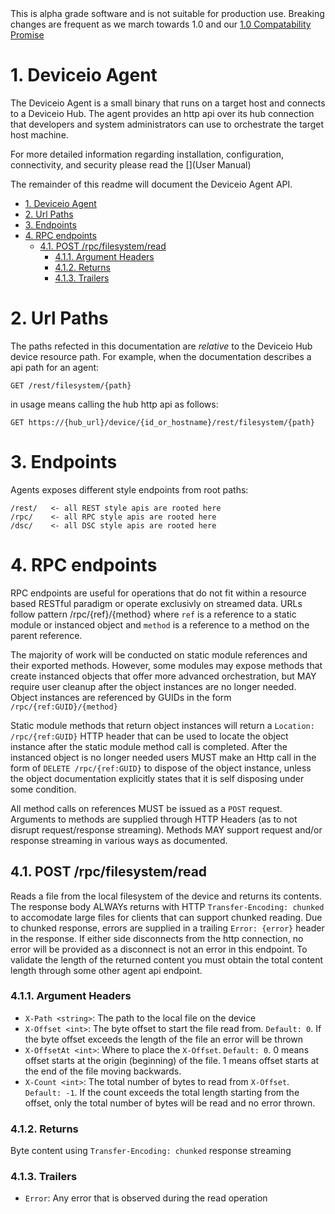 <aside class="notice">
This is alpha grade software and is not suitable for production use. Breaking changes are frequent as we march towards 1.0 and our <a href="">1.0 Compatability Promise</a>
</aside>

# 1. Deviceio Agent

The Deviceio Agent is a small binary that runs on a target host and connects to a Deviceio Hub. The agent provides an http api over its hub connection that developers and system administrators can use to orchestrate the target host machine.

For more detailed information regarding installation, configuration, connectivity, and security please read the [](User Manual)

The remainder of this readme will document the Deviceio Agent API.

<!-- TOC -->

- [1. Deviceio Agent](#1-deviceio-agent)
- [2. Url Paths](#2-url-paths)
- [3. Endpoints](#3-endpoints)
- [4. RPC endpoints](#4-rpc-endpoints)
    - [4.1. POST /rpc/filesystem/read](#41-post-rpcfilesystemread)
        - [4.1.1. Argument Headers](#411-argument-headers)
        - [4.1.2. Returns](#412-returns)
        - [4.1.3. Trailers](#413-trailers)

<!-- /TOC -->

# 2. Url Paths

The paths refected in this documentation are *relative* to the Deviceio Hub device resource path. For example, when the documentation describes a api path for an agent:

```
GET /rest/filesystem/{path}
```

in usage means calling the hub http api as follows:

```
GET https://{hub_url}/device/{id_or_hostname}/rest/filesystem/{path}
```

# 3. Endpoints

Agents exposes different style endpoints from root paths:

```
/rest/   <- all REST style apis are rooted here
/rpc/    <- all RPC style apis are rooted here
/dsc/    <- all DSC style apis are rooted here
```

# 4. RPC endpoints

RPC endpoints are useful for operations that do not fit within a resource based RESTful paradigm or operate exclusivly on streamed data. URLs follow pattern /rpc/{ref}/{method} where `ref` is a reference to a static module or instanced object and `method` is a reference to a method on the parent reference. 

The majority of work will be conducted on static module references and their exported methods. However, some modules may expose methods that create instanced objects that offer more advanced orchestration, but MAY require user cleanup after the object instances are no longer needed. Object instances are referenced by GUIDs in the form `/rpc/{ref:GUID}/{method}` 

Static module methods that return object instances will return a `Location: /rpc/{ref:GUID}` HTTP header that can be used to locate the object instance after the static module method call is completed. After the instanced object is no longer needed users MUST make an Http call in the form of `DELETE /rpc/{ref:GUID}` to dispose of the object instance, unless the object documentation explicitly states that it is self disposing under some condition.

All method calls on references MUST be issued as a `POST` request. Arguments to methods are supplied through HTTP Headers (as to not disrupt request/response streaming). Methods MAY support request and/or response streaming in various ways as documented.

## 4.1. POST /rpc/filesystem/read

Reads a file from the local filesystem of the device and returns its contents. The response body ALWAYs returns with HTTP `Transfer-Encoding: chunked` to accomodate large files for clients that can support chunked reading. Due to chunked response, errors are supplied in a trailing `Error: {error}` header in the response. If either side disconnects from the http connection, no error will be provided as a disconnect is not an error in this endpoint. To validate the length of the returned content you must obtain the total content length through some other agent api endpoint.

### 4.1.1. Argument Headers

* `X-Path <string>`: The path to the local file on the device
* `X-Offset <int>`: The byte offset to start the file read from. `Default: 0`. If the byte offset exceeds the length of the file an error will be thrown
* `X-OffsetAt <int>`: Where to place the `X-Offset`. `Default: 0`. 0 means offset starts at the origin (beginning) of the file. 1 means offset starts at the end of the file moving backwards.
* `X-Count <int>`: The total number of bytes to read from `X-Offset`. `Default: -1`. If the count exceeds the total length starting from the offset, only the total number of bytes will be read and no error thrown. 

### 4.1.2. Returns

Byte content using `Transfer-Encoding: chunked` response streaming 

### 4.1.3. Trailers

* `Error`: Any error that is observed during the read operation
